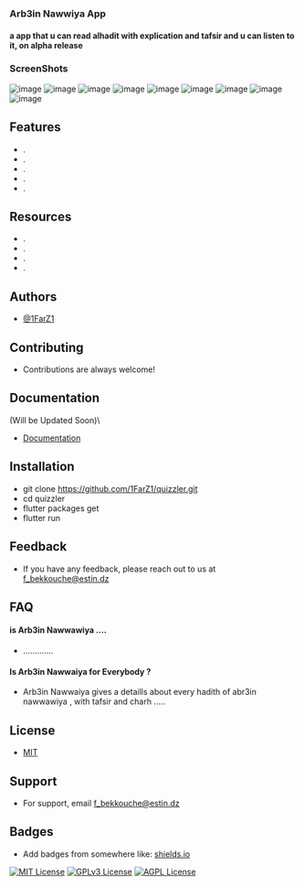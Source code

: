 ### Arb3in Nawwiya App 

####  a app that u can read  alhadit   with explication and tafsir and u can listen to it, on alpha release

### ScreenShots 

![image](https://user-images.githubusercontent.com/91225280/179862836-61cf5983-582c-4ecc-86a0-b5cd52506c78.png) 
![image](https://user-images.githubusercontent.com/91225280/179862940-6d003856-345f-4d3b-a54a-0e7479d87a97.png) 
![image](https://user-images.githubusercontent.com/91225280/179862977-23206db6-9caa-47ee-a2bb-f14eec916c0d.png) 
![image](https://user-images.githubusercontent.com/91225280/179863003-8eff5bb5-933f-4e18-a54b-37ae34e96238.png) 
![image](https://user-images.githubusercontent.com/91225280/179863120-77947f58-8214-4556-82b9-0540c23a3e96.png) 
![image](https://user-images.githubusercontent.com/91225280/179863133-b7d918dd-12a9-4cba-97f9-302066e708e8.png) 
![image](https://user-images.githubusercontent.com/91225280/179863145-37e5bd85-cb4e-4e20-bc5d-12cd8073c2f9.png) 
![image](https://user-images.githubusercontent.com/91225280/179863161-8e7ebd9f-a732-45d5-bb23-c5d0d4607d0b.png) 
![image](https://user-images.githubusercontent.com/91225280/179863197-06fc544b-0de8-4c12-9f27-16e8f1c9b71c.png)

## Features 
- .
- .
- .
- .
- .
## Resources
- .
- .
- .
- .


## Authors

- [@1FarZ1](https://www.github.com/1FarZ1)


## Contributing

- Contributions are always welcome!


## Documentation

(Will be Updated Soon)\
- [Documentation](https://linktodocumentation)


## Installation

- git clone https://github.com/1FarZ1/quizzler.git
- cd quizzler
- flutter packages get
- flutter run
    
## Feedback

- If you have any feedback, please reach out to us at f_bekkouche@estin.dz


## FAQ

#### is Arb3in Nawwawiya .... 
- .............
#### Is Arb3in Nawwaiya for Everybody ?
 - Arb3in Nawwaiya gives a detaills about every hadith of abr3in nawwawiya , with tafsir and charh .....


## License

- [MIT](https://choosealicense.com/licenses/mit/)


## Support

- For support, email f_bekkouche@estin.dz


## Badges

- Add badges from somewhere like: [shields.io](https://shields.io/)

[![MIT License](https://img.shields.io/badge/License-MIT-green.svg)](https://choosealicense.com/licenses/mit/)
[![GPLv3 License](https://img.shields.io/badge/License-GPL%20v3-yellow.svg)](https://opensource.org/licenses/)
[![AGPL License](https://img.shields.io/badge/license-AGPL-blue.svg)](http://www.gnu.org/licenses/agpl-3.0)

